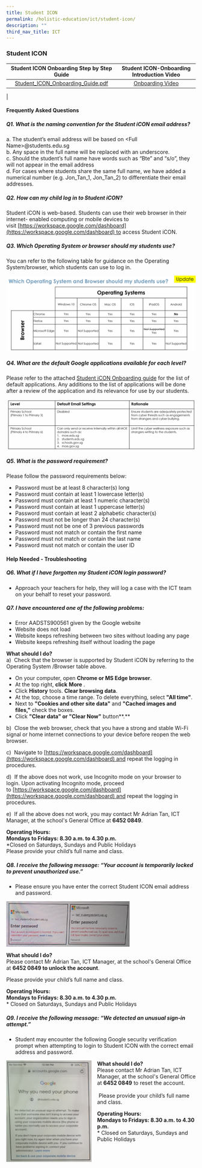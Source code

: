 ```yaml
---
title: Student ICON
permalink: /holistic-education/ict/student-icon/
description: ""
third_nav_title: ICT
---
```

### **Student ICON**

| Student ICON Onboarding Step by Step Guide | Student ICON-Onboarding Introduction Video |
|:---:|:---:|
| [Student_ICON_Onboarding_Guide.pdf](/files/Student_ICON_Onboarding_Guide.pdf) | [Onboarding Video](https://youtu.be/MGCFbntjhIc) |
|

#### **Frequently Asked Questions**
##### **Q1. What is the naming convention for the Student iCON email address?**

a.  The student’s email address will be based on <Full Name\>@students.edu.sg<br>
b.  Any space in the full name will be replaced with an underscore.<br>
c.  Should the student’s full name have words such as “Bte” and “s/o”, they will not appear in the email address<br>
d.  For cases where students share the same full name, we have added a numerical number (e.g. Jon_Tan_1, Jon_Tan_2) to differentiate their email addresses.

##### **Q2. How can my child log in to Student iCON?**	
Student iCON is web-based. Students can use their web browser in their internet- enabled computing or mobile devices to visit [https://workspace.google.com/dashboard](https://workspace.google.com/dashboard) to access Student iCON.	
	
##### **Q3. Which Operating System or browser should my students use?**
You can refer to the following table for guidance on the Operating System/browser, which students can use to log in.

![](/images/ict1.png)

##### **Q4. What are the default Google applications available for each level?**
Please refer to the attached [Student iCON Onboarding guide](/files/Student_ICON_Onboarding_Guide.pdf) for the list of default applications. Any additions to the list of applications will be done after a review of the application and its relevance for use by our students.

![](/images/ict2.png)

##### **Q5. What is the password requirement?**
Please follow the password requirements below:  

*  Password must be at least 8 character(s) long
*  Password must contain at least 1 lowercase letter(s)
*  Password must contain at least 1 numeric character(s)
*  Password must contain at least 1 uppercase letter(s)
*  Password must contain at least 2 alphabetic character(s)
*  Password must not be longer than 24 character(s)
*  Password must not be one of 3 previous passwords
*  Password must not match or contain the first name
*  Password must not match or contain the last name
*  Password must not match or contain the user ID

#### **Help Needed - Troubleshooting**
##### **Q6. What if I have forgotten my Student iCON login password?**
*   Approach your teachers for help, they will log a case with the ICT team on your behalf to reset your password.

##### **Q7. I have encountered one of the following problems:**
*   Error AADSTS900561 given by the Google website
*   Website does not load
*   Website keeps refreshing between two sites without loading any page
*   Website keeps refreshing itself without loading the page

**What should I do?**<br>
a)  Check that the browser is supported by Student iCON by referring to the Operating System /Browser table above.

*   On your computer, open **Chrome or MS Edge browser**.
*   At the top right, **click** **More** .
*   Click **History** tools. **Clear browsing data**.
*   At the top, choose a time range. To delete everything, select **"All time"**.
*   Next to **"Cookies and other site data"** and **"Cached images and files,"** check the boxes.
*   Click **"Clear data" or "Clear Now"** button**.**

b)  Close the web browser, check that you have a strong and stable Wi-Fi signal or home internet connections to your device before reopen the web browser.

c)  Navigate to [https://workspace.google.com/dashboard](https://workspace.google.com/dashboard) and repeat the logging in procedures.

d)  If the above does not work, use Incognito mode on your browser to login. Upon activating Incognito mode, proceed to [https://workspace.google.com/dashboard](https://workspace.google.com/dashboard) and repeat the logging in procedures.

e)  If all the above does not work, you may contact Mr Adrian Tan, ICT Manager, at the school's General Office at **6452 0849**.

**Operating Hours:**<br>
**Mondays to Fridays: 8.30 a.m. to 4.30 p.m.**<br>
*Closed on Saturdays, Sundays and Public Holidays<br>
Please provide your child’s full name and class.

##### **Q8. I receive the following message: “Your account is temporarily locked to prevent unauthorized use.”**

*   Please ensure you have enter the correct Student ICON email address and password.

<img src="/images/ict3.png" style="width:65%" align=left>

<br clear="left">

**What should I do?**<br>
Please contact Mr Adrian Tan, ICT Manager, at the school's General Office at **6452 0849 to unlock the account**.   

Please provide your child’s full name and class.

**Operating Hours:**<br>
**Mondays to Fridays: 8.30 a.m. to 4.30 p.m.**<br>
* Closed on Saturdays, Sundays and Public Holidays

##### **Q9. I receive the following message: “We detected an unusual sign-in attempt.”**
*   Student may encounter the following Google security verification prompt when attempting to login to Student ICON with the correct email address and password.

<img src="/images/ict4.jpg" style="width:45%;margin-right:15px;" align = "left"> **What should I do?**<br>Please contact Mr Adrian Tan, ICT Manager, at the school's General Office at **6452 0849** to reset the account.<br><br> Please provide your child’s full name and class.

**Operating Hours:**<br>
**Mondays to Fridays: 8.30 a.m. to 4.30 p.m.**<br>* Closed on Saturdays, Sundays and Public Holidays
